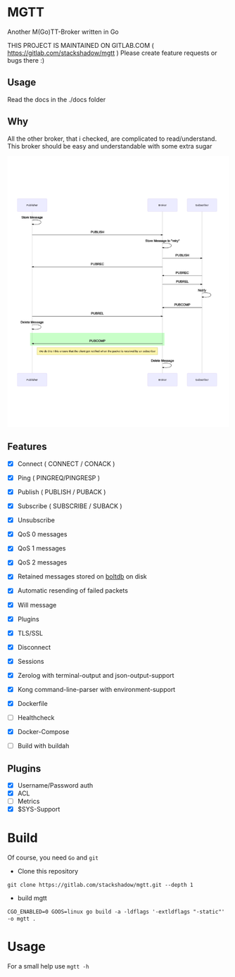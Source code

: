 # MGTT

Another M(Go)TT-Broker written in Go

THIS PROJECT IS MAINTAINED ON GITLAB.COM ( https://gitlab.com/stackshadow/mgtt ) Please create feature requests or bugs there :)

## Usage

Read the docs in the ./docs folder

## Why

All the other broker, that i checked, are complicated to read/understand.
This broker should be easy and understandable with some extra sugar

![Flow Diagram for QoS2](docs/assets/QoS2.png)

## Features

- [x] Connect ( CONNECT / CONACK )
- [x] Ping ( PINGREQ/PINGRESP )
- [x] Publish ( PUBLISH / PUBACK )
- [x] Subscribe ( SUBSCRIBE / SUBACK )
- [x] Unsubscribe
- [x] QoS 0 messages
- [x] QoS 1 messages
- [x] QoS 2 messages
- [x] Retained messages stored on [boltdb](https://github.com/boltdb/bolt) on disk
- [x] Automatic resending of failed packets
- [x] Will message
- [x] Plugins
- [x] TLS/SSL
- [x] Disconnect
- [x] Sessions

- [x] Zerolog with terminal-output and json-output-support
- [x] Kong command-line-parser with environment-support
- [x] Dockerfile
- [ ] Healthcheck
- [x] Docker-Compose
- [ ] Build with buildah

## Plugins

- [x] Username/Password auth
- [x] ACL
- [ ] Metrics
- [x] $SYS-Support

# Build

Of course, you need `Go` and `git`

- Clone this repository

```
git clone https://gitlab.com/stackshadow/mgtt.git --depth 1
```

- build mgtt

```
CGO_ENABLED=0 GOOS=linux go build -a -ldflags '-extldflags "-static"' -o mgtt .
```

# Usage

For a small help use `mgtt -h`
